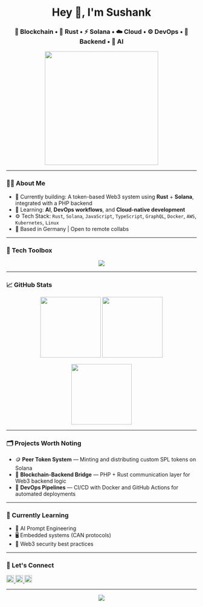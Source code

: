 <h1 align="center">Hey 👋, I'm Sushank </h1>
<h3 align="center">🚀 Blockchain • 🦀 Rust • ⚡ Solana • ☁️ Cloud • ⚙️ DevOps • 🔧 Backend • 🤖 AI</h3>

<p align="center">
  <img src="https://media.giphy.com/media/qgQUggAC3Pfv687qPC/giphy.gif" width="300" />
</p>

---

### 👨‍💻 About Me

- 🔭 Currently building: A token-based Web3 system using **Rust** + **Solana**, integrated with a PHP backend  
- 🌱 Learning: **AI**, **DevOps workflows**, and **Cloud-native development**
- ⚙️ Tech Stack: `Rust`, `Solana`, `JavaScript`, `TypeScript`, `GraphQL`, `Docker`, `AWS`, `Kubernetes`, `Linux`  
- 📍 Based in Germany | Open to remote collabs  

---

### 🧰 Tech Toolbox

<p align="center">
  <img src="https://skillicons.dev/icons?i=rust,ts,js,cpp,py,react,mongodb,linux,bash,git,github,jenkins,aws,kubernetes,docker,grafana,prometheus,vscode,figma" />
</p>


---

### 📈 GitHub Stats

<p align="center">
  <img src="https://github-readme-stats.vercel.app/api?username=devcrypt6&show_icons=true&theme=radical" height="160"/>
  <img src="https://github-readme-streak-stats.herokuapp.com/?user=devcrypt6&theme=radical" height="160"/>
</p>

<p align="center">
  <img src="https://github-readme-stats.vercel.app/api/top-langs/?username=devcrypt6&layout=compact&theme=radical" height="160"/>
</p>

---

### 🗂️ Projects Worth Noting

- 🪙 **Peer Token System** — Minting and distributing custom SPL tokens on Solana
- 🔗 **Blockchain-Backend Bridge** — PHP + Rust communication layer for Web3 backend logic
- 🧰 **DevOps Pipelines** — CI/CD with Docker and GitHub Actions for automated deployments

---

### 🧠 Currently Learning

- 🤖 AI Prompt Engineering
- 🖥️ Embedded systems (CAN protocols)
- 🔐 Web3 security best practices

---

### 🤝 Let's Connect

<p align="left">
  <a href="https://twitter.com/blockhash_6" target="_blank">
    <img src="https://img.shields.io/badge/Twitter-%231DA1F2.svg?&style=flat&logo=twitter&logoColor=white" height="20" />
  </a>
  <a href="https://www.linkedin.com/in/sushank-goud-b84405215" target="_blank">
    <img src="https://img.shields.io/badge/LinkedIn-%230A66C2.svg?&style=flat&logo=linkedin&logoColor=white" height="20" />
  </a>
  <a href="mailto:sushankgundrathi@gmail.com">
    <img src="https://img.shields.io/badge/Gmail-D14836?style=flat&logo=gmail&logoColor=white" height="20" />
  </a>
</p>

---

<p align="center">
  <img src="https://capsule-render.vercel.app/api?type=waving&color=gradient&height=120&section=footer"/>
</p>
